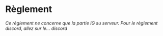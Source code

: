 # Règlement
*Ce règlement ne concerne que la partie IG su serveur. Pour le règlement discord, allez sur le... discord*
